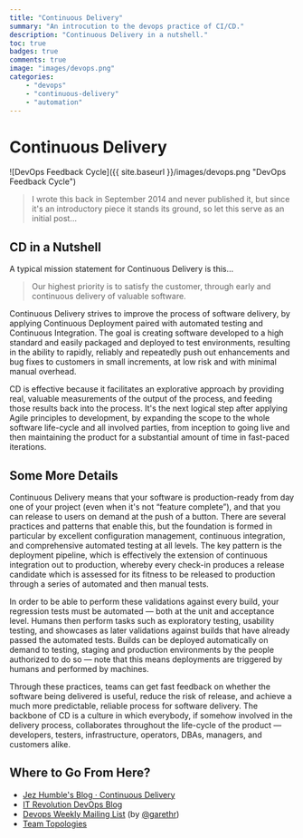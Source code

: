 ```yaml
---
title: "Continuous Delivery"
summary: "An introcution to the devops practice of CI/CD."
description: "Continuous Delivery in a nutshell."
toc: true
badges: true
comments: true
image: "images/devops.png"
categories:
    - "devops"
    - "continuous-delivery"
    - "automation"
---
```

# Continuous Delivery

![DevOps Feedback Cycle]({{ site.baseurl }}/images/devops.png "DevOps Feedback Cycle")

> I wrote this back in September 2014 and never published it, but since it's an introductory piece it stands its ground, so let this serve as an initial post…


## CD in a Nutshell

A typical mission statement for Continuous Delivery is this…

> Our highest priority is to satisfy the customer,
> through early and continuous delivery of valuable software.

Continuous Delivery strives to improve the process of software delivery, by applying Continuous Deployment paired with automated testing and Continuous Integration. The goal is creating software developed to a high standard and easily packaged and deployed to test environments, resulting in the ability to rapidly, reliably and repeatedly push out enhancements and bug fixes to customers in small increments, at low risk and with minimal manual overhead.

CD is effective because it facilitates an explorative approach by providing real, valuable measurements of the output of the process, and feeding those results back into the process. It's the next logical step after applying Agile principles to development, by expanding the scope to the whole software life-cycle and all involved parties, from inception to going live and then maintaining the product for a substantial amount of time in fast-paced iterations.


## Some More Details

Continuous Delivery means that your software is production-ready from day one of your project (even when it's not “feature complete”), and that you can release to users on demand at the push of a button. There are several practices and patterns that enable this, but the foundation is formed in particular by excellent configuration management, continuous integration, and comprehensive automated testing at all levels. The key pattern is the deployment pipeline, which is effectively the extension of continuous integration out to production, whereby every check-in produces a release candidate which is assessed for its fitness to be released to production through a series of automated and then manual tests.

In order to be able to perform these validations against every build, your regression tests must be automated — both at the unit and acceptance level. Humans then perform tasks such as exploratory testing, usability testing, and showcases as later validations against builds that have already passed the automated tests. Builds can be deployed automatically on demand to testing, staging and production environments by the people authorized to do so — note that this means deployments are triggered by humans and performed by machines.

Through these practices, teams can get fast feedback on whether the software being delivered is useful, reduce the risk of release, and achieve a much more predictable, reliable process for software delivery. The backbone of CD is a culture in which everybody, if somehow involved in the delivery process, collaborates throughout the life-cycle of the product — developers, testers, infrastructure, operators, DBAs, managers, and customers alike.


## Where to Go From Here?

* [Jez Humble's Blog · Continuous Delivery](https://continuousdelivery.com/about/)
* [IT Revolution DevOps Blog](https://itrevolution.com/devops-blog/)
* [Devops Weekly Mailing List](https://www.devopsweekly.com/) (by [@garethr](https://twitter.com/garethr))
* [Team Topologies](https://teamtopologies.com/)
